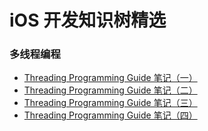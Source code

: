 # iOS 开发知识树精选

### 多线程编程

* [ Threading Programming Guide 笔记（一）](http://www.devtalking.com/articles/read-threading-programming-guide-1/) 
* [ Threading Programming Guide 笔记（二）](http://www.devtalking.com/articles/read-threading-programming-guide-2/)
* [Threading Programming Guide 笔记（三）](http://www.devtalking.com/articles/read-threading-programming-guide-3/)
* [Threading Programming Guide 笔记（四）
](http://www.devtalking.com/articles/read-threading-programming-guide-4/)
